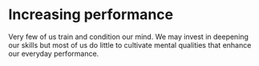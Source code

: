 # Increasing performance

Very few of us train and condition our mind. We may invest in deepening our skills but most of us do little to cultivate mental qualities that enhance our everyday performance.
